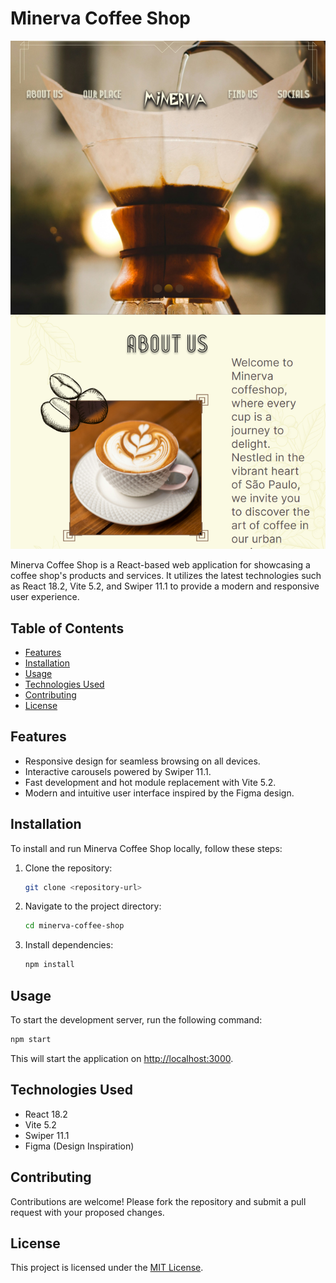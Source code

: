 # Minerva Coffee Shop

![Minerva Coffee Shop Preview](documentation/assets/homepage.png)

Minerva Coffee Shop is a React-based web application for showcasing a coffee shop's products and services. It utilizes the latest technologies such as React 18.2, Vite 5.2, and Swiper 11.1 to provide a modern and responsive user experience.

## Table of Contents

- [Features](#features)
- [Installation](#installation)
- [Usage](#usage)
- [Technologies Used](#technologies-used)
- [Contributing](#contributing)
- [License](#license)

## Features

- Responsive design for seamless browsing on all devices.
- Interactive carousels powered by Swiper 11.1.
- Fast development and hot module replacement with Vite 5.2.
- Modern and intuitive user interface inspired by the Figma design.

## Installation

To install and run Minerva Coffee Shop locally, follow these steps:

1. Clone the repository:

   ```bash
   git clone <repository-url>
   ```

2. Navigate to the project directory:

   ```bash
   cd minerva-coffee-shop
   ```

3. Install dependencies:

   ```bash
   npm install
   ```

## Usage

To start the development server, run the following command:

```bash
npm start
```

This will start the application on [http://localhost:3000](http://localhost:3000).

## Technologies Used

- React 18.2
- Vite 5.2
- Swiper 11.1
- Figma (Design Inspiration)

## Contributing

Contributions are welcome! Please fork the repository and submit a pull request with your proposed changes.

## License

This project is licensed under the [MIT License](https://opensource.org/licenses/MIT).
